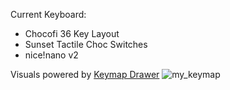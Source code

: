 Current Keyboard:
- Chocofi 36 Key Layout
- Sunset Tactile Choc Switches
- nice!nano v2

Visuals powered by [Keymap Drawer](https://keymap-drawer.streamlit.app/)
![my_keymap](https://github.com/user-attachments/assets/ba69e85b-d84e-4796-9ad0-9b0f94b2cc4b)
